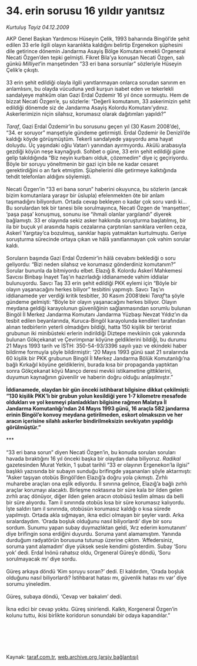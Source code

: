 # 34. erin sorusu 16 yıldır yanıtsız

*Kurtuluş Tayiz 04.12.2009*

<div class="taraf_structure_2col_1zq">
<div class="margen_n">



 <p>AKP Genel Başkan Yardımcısı Hüseyin Çelik, 1993 baharında Bingöl’de şehit edilen 33 erle ilgili olayın karanlıkta kaldığını belirtip Ergenekon şüphesini dile getirince dönemin Jandarma Asayiş Bölge Komutanı emekli Orgeneral Necati Özgen’den tepki gelmişti. Fikret Bila’ya konuşan Necati Özgen, salı günkü <i>Milliyet</i>’in manşetinden “33 eri bana sorsunlar” sözleriyle Hüseyin Çelik’e çıkıştı. <br/><br/>33 erin şehit edildiği olayla ilgili yanıtlanmayan onlarca sorudan sanırım en anlamlısını, bu olayda vücuduna yedi kurşun isabet eden ve tekerlekli sandalyeye mahkûm olan Gazi Erdal Özdemir 16 yıl önce sormuştu. Hem de bizzat Necati Özgen’e, şu sözlerle: “Değerli komutanım, 33 askerimizin şehit edildiği dönemde siz de Jandarma Asayiş Kolordu Komutanı’ydınız. Askerlerimizin niçin silahsız, korumasız olarak dağıtımları yapıldı?”<i> <br/><br/>Taraf</i>, Gazi Erdal Özdemir’in bu sorusunu geçen yıl (30 Kasım 2008’de), “34. er soruyor” manşetiyle gündeme getirmişti. Erdal Özdemir ile Denizli’de kaldığı köyde görüşmüştüm. Tekerli sandalyede yaşıyordu ama hayat doluydu. Üç yaşındaki oğlu Vatan’ı yanından ayırmıyordu. Akülü arabasıyla gezdiği köyün neşe kaynağıydı. Sohbet o güne, 33 erin şehit edildiği güne gelip takıldığında “Biz neyin kurbanı olduk, çözemedim” diye iç geçiriyordu. Böyle bir soruyu yöneltmenin bir gazi için bile ne kadar cesaret gerektirdiğini o an fark etmiştim. Şüphelerini dile getirmeye kalktığında tehdit telefonları aldığını söylemişti. <br/><br/>Necati Özgen’in “33 eri bana sorun” haberini okuyunca, bu sözlerin (ancak bizim komutanlara yaraşır bir üslupla) efelenmekten öte bir anlam taşımadığını biliyordum. Ortada cevap bekleyen o kadar çok soru vardı ki... Bu sorulardan tek bir tanesi bile sorulmayınca, Necati Özgen de ‘manşetten’, ‘paşa paşa’ konuşmuş, sonunu ise “ihmali olanlar yargılandı” diyerek bağlamıştı. 33 er olayında sekiz asker hakkında soruşturma başlatılmış, bir ila bir buçuk yıl arasında hapis cezalarına çarptırılan sanıklara verilen ceza, Askerî Yargıtay’ca bozulmuş, sanıklar hapis yatmaktan kurtulmuştu. Geriye soruşturma sürecinde ortaya çıkan ve hâlâ yanıtlanmayan çok vahim sorular kaldı. <br/><br/>Soruların başında Gazi Erdal Özdemir’in hâlâ cevabını beklediği o soru geliyordu: “Bizi neden silahsız ve korumasız gönderdiniz komutanım?” Sorular bununla da bitmiyordu elbet. Elazığ 8. Kolordu Askerî Mahkemesi Savcısı Binbaşı İnayet Taş’ın hazırladığı iddianamede vahim iddialar bulunuyordu. Savcı Taş 33 erin şehit edildiği PKK eylemi için “Böyle bir olayın yaşanacağını herkes biliyor” tesbitini yapmıştı. Savcı Taş’ın iddianamede yer verdiği kritik tesbitler, 30 Kasım 2008’deki <i>Taraf</i>’ta şöyle gündeme gelmişti: “Böyle bir olayın yaşanacağını herkes biliyor. Olayın meydana geldiği karayolunun güvenliğinin sağlanmasından sorumlu bulunan Bingöl İl Merkez Jandarma Komutanı Jandarma Yüzbaşı Nevzat Yıldız’ın da tesbit edilen beyanlarında, Kuruca-Bingöl karayolunda kendileri tarafından alınan tedbirlerin yeterli olmadığını bildiği, hatta 150 kişilik bir terörist grubunun iki minibüsteki erlerin indirildiği Diztepe mevkiinin çok yakınında bulunan Gökçekanat ve Çevrimpınar köyüne geldiklerini bildiği, bu durumu 21 Mayıs 1993 tarih ve İSTH: 350-54-93/3396 sayılı yazı ve ekindeki haber bildirme formuyla şöyle bildirmiştir: ‘20 Mayıs 1993 günü saat 21 sıralarında 60 kişilik bir PKK grubunun Bingöl İl Merkez Jandarma Bölük Komutanlığı’na bağlı Kırkağıl köyüne geldiklerini, burada kısa bir propaganda yaptıktan sonra Gökçekanat köyü Manço deresi mevkii istikametine gittiklerini, duyumun kaynağının güvenilir ve haberin doğru olduğu anlaşılmıştır.”<b> <br/><br/>İddianamede, olaydan bir gün önceki istihbarat bilgisine dikkat çekilmişti: “130 kişilik PKK’lı bir grubun yolun kesildiği yere 1-7 kilometre mesafede oldukları ve yol kesmeyi planladıkları bilgisine rağmen Malatya İl Jandarma Komutanlığı’ndan 24 Mayıs 1993 günü, 16 araçla 582 jandarma erinin Bingöl’e konvoy meydana getirilmeden, eskort olmaksızın ve her aracın içerisine silahlı askerler bindirilmeksizin sevkiyatın yapıldığı görülmüştür.” </b><br/><br/>*** <br/><br/>“33 eri bana sorun” diyen Necati Özgen’in, bu konuda sorulan soruları havada bıraktığını 16 yıl önceki başka bir olaydan daha biliyoruz. <i>Radikal</i> gazetesinden Murat Yetkin, 1 şubat tarihli “33 er olayının Ergenekon’la ilgisi” başlıklı yazısında bir subayın sunduğu brifingde yaşananları şöyle aktarmıştı: “Asker taşıyan otobüs Bingöl’den Elazığ’a doğru yola çıkmıştı. Zırhlı muharebe araçları ona eşlik ediyordu. İl sınırına gelince, Elazığ’a bağlı zırhlı araçlar korumayı alacaktı. Birleşme noktasına bir süre kala bir ilden gelen zırhlı araç dönüyor, diğer ilden gelen aracın otobüsü teslim alması da belli bir süre alıyordu. Tam il sınırında otobüs kısa bir süre korumasız kalıyordu. İşte saldırı tam il sınırında, otobüsün korumasız kaldığı o kısa sürede yapılmıştı. Ortada akla sığmayan, ikna edici olmayan bir şeyler vardı. Arka sıralardaydım. ‘Orada boşluk olduğunu nasıl biliyorlardı’ diye bir soru sordum. Sunumu yapan subay duymazlıktan geldi, ‘Arz ederim komutanım’ diye brifingin sona erdiğini duyurdu. Soruma yanıt alamamıştım. Yanında durduğum radyatörün borusuna tutunup üzerine çıktım. ‘Affedersiniz, soruma yanıt alamadım’ diye yüksek sesle kendimi gösterdim. Subay ‘Soru yok’ dedi. Erdal İnönü rahatsız oldu, Orgeneral Güreş’e döndü, ‘Soru sorulmayacak mı’ diye sordu. <br/><br/>Güreş arkaya döndü ‘Kim soruyu soran?’ dedi. El kaldırdım, ‘Orada boşluk olduğunu nasıl biliyorlardı? İstihbarat hatası mı, güvenlik hatası mı var’ diye sorumu yineledim. <br/><br/>Güreş, subaya döndü, ‘Cevap ver bakalım’ dedi. <br/><br/>İkna edici bir cevap yoktu. Güreş sinirlendi. Kalktı, Korgeneral Özgen’in kolunu tuttu, ikisi birlikte koridorun sonundaki bir odaya kapandılar.”</p>
<br/>
<br/>
<br/>



<br/>


<div id="taraf_not">
</div>

</div>


</div>

Kaynak: [taraf.com.tr](http://taraf.com.tr:80/makale/8843.htm), [web.archive.org (arşiv bağlantısı)](http://web.archive.org/web/20100225015038/http://taraf.com.tr:80/makale/8843.htm)
